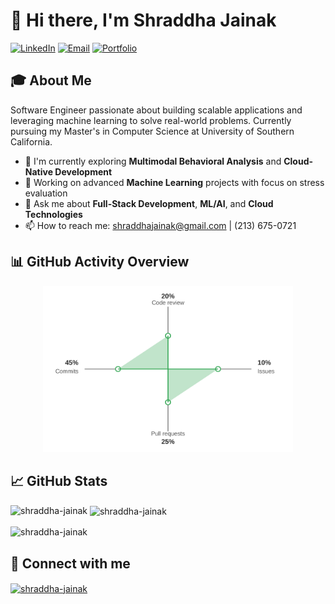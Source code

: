# 👋 Hi there, I'm Shraddha Jainak

[![LinkedIn](https://img.shields.io/badge/LinkedIn-0077B5?style=for-the-badge&logo=linkedin&logoColor=white)](https://www.linkedin.com/in/shraddha-jainak)
[![Email](https://img.shields.io/badge/Email-D14836?style=for-the-badge&logo=gmail&logoColor=white)](mailto:shraddhajainak@gmail.com)
[![Portfolio](https://img.shields.io/badge/Portfolio-000000?style=for-the-badge&logo=About.me&logoColor=white)](https://www.linkedin.com/in/shraddha-jainak)

## 🎓 About Me

Software Engineer passionate about building scalable applications and leveraging machine learning to solve real-world problems. Currently pursuing my Master's in Computer Science at University of Southern California.

- 🌱 I'm currently exploring **Multimodal Behavioral Analysis** and **Cloud-Native Development**
- 🔭 Working on advanced **Machine Learning** projects with focus on stress evaluation
- 💬 Ask me about **Full-Stack Development**, **ML/AI**, and **Cloud Technologies**
- 📫 How to reach me: shraddhajainak@gmail.com | (213) 675-0721

## 📊 GitHub Activity Overview

<div align="center">
  <picture>
    <source media="(prefers-color-scheme: dark)" srcset="contribution-graph.svg">
    <source media="(prefers-color-scheme: light)" srcset="contribution-graph.svg">
    <img alt="GitHub Contribution Distribution" src="contribution-graph.svg" width="400">
  </picture>
</div>

## 📈 GitHub Stats

<p><img align="left" src="https://github-readme-stats.vercel.app/api/top-langs?username=shraddha-jainak&show_icons=true&locale=en&layout=compact" alt="shraddha-jainak" /></p>

<p>&nbsp;<img align="center" src="https://github-readme-stats.vercel.app/api?username=shraddha-jainak&show_icons=true&locale=en" alt="shraddha-jainak" /></p>

<p><img align="center" src="https://github-readme-streak-stats.herokuapp.com/?user=shraddha-jainak" alt="shraddha-jainak" /></p>

## 🤝 Connect with me

<p align="left">
<a href="https://linkedin.com/in/shraddha-jainak" target="blank"><img align="center" src="https://raw.githubusercontent.com/rahuldkjain/github-profile-readme-generator/master/src/images/icons/Social/linked-in-alt.svg" alt="shraddha-jainak" height="30" width="40" /></a>
</p>
